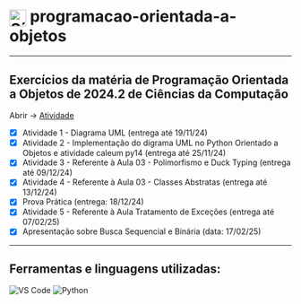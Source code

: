 <h1>
  <img src="https://cdn.jsdelivr.net/gh/devicons/devicon/icons/python/python-original.svg" alt="Símbolo Python" width="30" style="vertical-align: middle;">
  programacao-orientada-a-objetos
</h1>

***
## Exercícios da matéria de Programação Orientada a Objetos de 2024.2 de Ciências da Computação
Abrir -> [Atividade](https://github.com/thetwelvedev/programacao-orientada-a-objetos/tree/main/Atividades)
- [x] Atividade 1 - Diagrama UML (entrega até 19/11/24)
- [x] Atividade 2 - Implementação do digrama UML no Python Orientado a Objetos e atividade caleum py14 (entrega até 25/11/24)
- [x] Atividade 3 - Referente à Aula 03 - Polimorfismo e Duck Typing (entrega até 09/12/24)
- [x] Atividade 4 - Referente à Aula 03 - Classes Abstratas (entrega até 13/12/24)
- [x] Prova Prática (entrega: 18/12/24)
- [x] Atividade 5 - Referente à Aula Tratamento de Exceções (entrega até 07/02/25)
- [x] Apresentação sobre Busca Sequencial e Binária (data: 17/02/25)

***

## Ferramentas e linguagens utilizadas:
<div>
<img src="https://img.shields.io/badge/-VS%20Code-007ACC?logo=visual-studio-code&logoColor=white&style=flat" alt="VS Code">
<img src="https://img.shields.io/badge/-Python-3776AB?logo=python&logoColor=white&style=flat" alt="Python">
</div>
